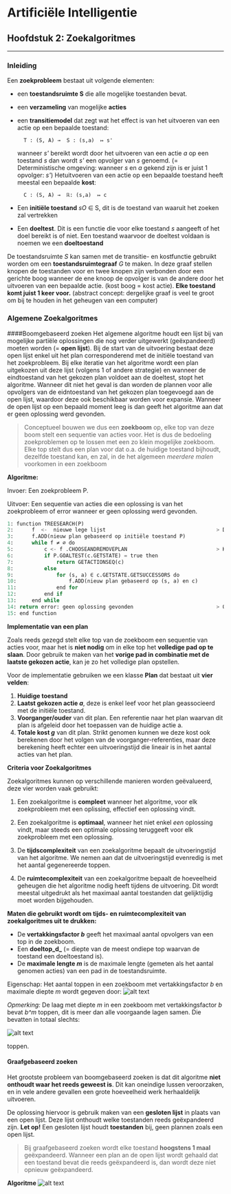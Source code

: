 # Artificiële Intelligentie
## Hoofdstuk 2: Zoekalgoritmes
----

### Inleiding
Een **zoekprobleem** bestaat uit volgende elementen:
* een **toestandsruimte S** die alle mogelijke toestanden bevat.
* een **verzameling** van mogelijke **acties**
* een **transitiemodel** dat zegt wat het effect is van het uitvoeren van een actie op een bepaalde toestand:

        T : (S, A) →  S : (s,a)  ↦ s'
    wanneer *s'* bereikt wordt door het uitvoeren van een actie *a* op een toestand *s* dan wordt *s'* een opvolger van *s* genoemd. (= Deterministische omgeving: wanneer *s* en *a* gekend zijn is er juist 1 opvolger: *s'*)
    Hetuitvoeren van een actie op een bepaalde toestand heeft meestal een bepaalde **kost**:

        C : (S, A) →  ℝ: (s,a)  ↦ c

* Een **initiële toestand** *sO* ∈ S, dit is de toestand van waaruit het zoeken zal vertrekken
* Een **doeltest**. Dit is een functie die voor elke toestand *s* aangeeft of het doel bereikt is of niet. Een toestand waarvoor de doeltest voldaan is noemen we een **doeltoestand**

De toestandsruimte *S* kan samen met de transitie- en kostfunctie gebruikt worden om een **toestandsruimtegraaf** *G* te maken. In deze graaf stellen knopen de toestanden voor en twee knopen zijn verbonden door een gerichte boog wanneer de ene knoop de opvolger is van de andere door het uitvoeren van een bepaalde actie. (kost boog = kost actie). **Elke toestand komt juist 1 keer voor.** (abstract concept: dergelijke graaf is veel te groot om bij te houden in het geheugen van een computer)

### Algemene Zoekalgoritmes
####Boomgebaseerd zoeken
Het algemene algoritme houdt een lijst bij van mogelijke partiële oplossingen die nog verder uitgewerkt (geëxpandeerd) moeten worden (= **open lijst**). Bij de start van de uitvoering bestaat deze open lijst enkel uit het plan corresponderend met de initiële toestand van het zoekprobleem. Bij elke iteratie van het algoritme wordt een plan uitgekozen uit deze lijst (volgens 1 of andere strategie) en wanneer de eindtoestand van het gekozen plan voldoet aan de doeltest, stopt het algoritme. Wanneer dit niet het geval is dan worden de plannen voor alle opvolgers van de eidntoestand van het gekozen plan toegevoegd aan de open lijst, waardoor deze ook beschikbaar worden voor expansie. Wanneer de open lijst op een bepaald moment leeg is dan geeft het algoritme aan dat er geen oplossing werd gevonden.
> Conceptueel bouwen we dus een **zoekboom** op, elke top van deze boom stelt een sequentie van acties voor. Het is dus de bedoeling zoekproblemen op te lossen met een zo klein mogelijke zoekboom. Elke top stelt dus een plan voor dat o.a. de huidige toestand bijhoudt, dezelfde toestand kan, en zal, in de het algemeen *meerdere malen* voorkomen in een zoekboom


**Algoritme:**

Invoer: Een zoekprobleem P.

Uitvoer:  Een sequentie van acties die een oplossing is van het zoekprobleem of error wanneer er geen oplossing werd gevonden.
```python
1: function TREESEARCH(P)
2:      f  <-  nieuwe lege lijst                                    > De open lijst
3:      f.ADD(nieuw plan gebaseerd op initiële toestand P)
4:      while f ≠ ∅ do
5:          c <- f .CHOOSEANDREMOVEPLAN                             > Kies het volgende plan
6:          if P.GOALTEST(c.GETSTATE) = true then
7:              return GETACTIONSEQ(c)
8:          else
9:              for (s, a) ∈ c.GETSTATE.GETSUCCESSORS do
10:                 f.ADD(nieuw plan gebaseerd op (s, a) en c)
11:             end for
12:         end if
13:     end while
14: return error: geen oplossing gevonden                           > Open lijst is leeg.
15: end function
```

**Implementatie van een plan**

Zoals reeds gezegd stelt elke top van de zoekboom een sequentie van acties voor, maar het is **niet nodig** om in elke top het **volledige pad op te slaan**. Door gebruik te maken van het **vorige pad in combinatie met de laatste gekozen actie**, kan je zo het volledige plan opstellen.

Voor de implementatie gebruiken we een klasse **Plan** dat bestaat uit **vier velden**:
1. **Huidige toestand**
2. **Laatst gekozen actie _a_**, deze is enkel leef voor het plan geassocieerd met de initiële toestand.
3. **Voorganger/ouder** van dit plan. Een referentie naar het plan waarvan dit plan is afgeleid door het toepassen van de huidige actie a.
4. **Totale kost _g_** van dit plan.  Strikt genomen kunnen we deze kost ook berekenen door het volgen van de voorganger-referenties, maar deze berekening heeft echter een uitvoeringstijd die lineair is in het aantal acties van het plan.

**Criteria voor Zoekalgoritmes**

Zoekalgoritmes kunnen op verschillende manieren worden geëvalueerd, deze vier worden vaak gebruikt:

1.  Een zoekalgoritme is **compleet** wanneer het algoritme, voor elk zoekprobleem met een oplissing, effectief een oplossing vindt.

2. Een zoekalgoritme is **optimaal**, wanneer het niet enkel *een* oplossing vindt, maar steeds een optimale oplossing teruggeeft voor elk zoekprobleem met een oplossing.

3. De **tijdscomplexiteit** van een zoekalgoritme bepaalt de uitvoeringstijd van het algoritme. We nemen aan dat de uitvoeringstijd evenredig is met het aantal gegenereerde toppen.

4. De **ruimtecomplexiteit** van een zoekalgoritme bepaalt de hoeveelheid geheugen die het algoritme nodig heeft tijdens de uitvoering. Dit wordt meestal uitgedrukt als het maximaal aantal toestanden dat gelijktijdig moet worden bijgehouden.

**Maten die gebruikt wordt om tijds- en ruimtecomplexiteit van zoekalgoritmes uit te drukken:**
* De **vertakkingsfactor _b_** geeft het maximaal aantal opvolgers van een top in de zoekboom.
* Een **doeltop_d_** (= diepte van de meest ondiepe top waarvan de toestand een doeltoestand is).
* De **maximale lengte _m_** is de maximale lengte (gemeten  als het aantal genomen acties) van een pad in de toestandsruimte.

Eigenschap: Het aantal toppen in een zoekboom met vertakkingsfactor *b* en maximale diepte *m* wordt gegeven door:
![alt text](http://users.hogent.be/~427143la/images/Eigenschap2-1.PNG "Eigenschap 2.1")

*Opmerking:* De laag met diepte *m* in een zoekboom met vertakkingsfactor *b* bevat *b^m* toppen, dit is meer dan alle voorgaande lagen samen. Die bevatten in totaal slechts:

![alt text](http://users.hogent.be/~427143la/images/Eigenschap2-2.PNG "Opmerking 2.1")

toppen.

#### Graafgebaseerd zoeken
Het grootste probleem van boomgebaseerd zoeken is dat dit algoritme **niet onthoudt waar het reeds geweest is**. Dit kan oneindige lussen veroorzaken, en in vele andere gevallen een grote hoeveelheid werk herhaaldelijk uitvoeren.

De oplossing hiervoor is gebruik maken van een **gesloten lijst** in plaats van een open lijst. Deze lijst onthoudt welke toestanden reeds geëxpandeerd zijn. **Let op!** Een gesloten lijst houdt **toestanden** bij, geen plannen zoals een open lijst.

> Bij graafgebaseerd zoeken wordt elke toestand **hoogstens 1 maal** geëxpandeerd. Wanneer een plan an de open lijst wordt gehaald dat een toestand bevat die reeds geëxpandeerd is, dan wordt deze niet opnieuw geëxpandeerd.

**Algoritme**
![alt text](http://users.hogent.be/~427143la/images/AlgoritmeGraafgebaseerd.PNG "Algoritme 2.1")
